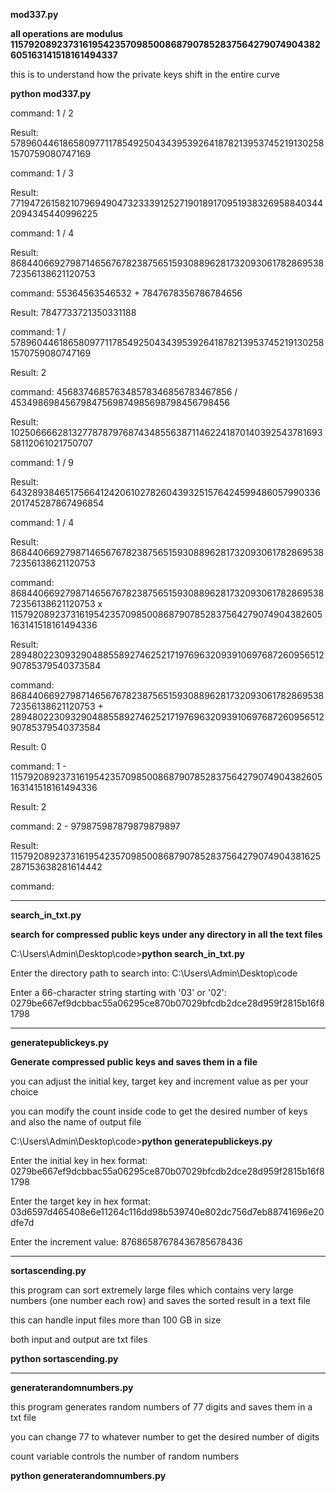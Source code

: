 **mod337.py**

**all operations are modulus 115792089237316195423570985008687907852837564279074904382605163141518161494337**

this is to understand how the private keys shift in the entire curve


**python mod337.py**

command: 1 / 2

Result: 57896044618658097711785492504343953926418782139537452191302581570759080747169

command: 1 / 3

Result: 77194726158210796949047323339125271901891709519383269588403442094345440996225

command: 1 / 4

Result: 86844066927987146567678238756515930889628173209306178286953872356138621120753

command: 55364563546532 + 7847678356786784656

Result: 7847733721350331188

command: 1 / 57896044618658097711785492504343953926418782139537452191302581570759080747169

Result: 2

command: 456837468576348578346856783467856 / 45349869845679847569874985698798456798456

Result: 102506666281327787879768743485563871146224187014039254378169358112061021750707

command: 1 / 9

Result: 64328938465175664124206102782604393251576424599486057990336201745287867496854

command: 1 / 4

Result: 86844066927987146567678238756515930889628173209306178286953872356138621120753

command: 86844066927987146567678238756515930889628173209306178286953872356138621120753 x 115792089237316195423570985008687907852837564279074904382605163141518161494336

Result: 28948022309329048855892746252171976963209391069768726095651290785379540373584

command: 86844066927987146567678238756515930889628173209306178286953872356138621120753 + 28948022309329048855892746252171976963209391069768726095651290785379540373584

Result: 0

command: 1 - 115792089237316195423570985008687907852837564279074904382605163141518161494336

Result: 2

command: 2 - 979875987879879879897

Result: 115792089237316195423570985008687907852837564279074904381625287153638281614442

command:

------------------------------------------------------------------------------------------------------------------------------------------------------------------------
**search_in_txt.py**

**search for compressed public keys under any directory in all the text files**

C:\Users\Admin\Desktop\code>**python search_in_txt.py**

Enter the directory path to search into: C:\Users\Admin\Desktop\code

Enter a 66-character string starting with '03' or '02': 0279be667ef9dcbbac55a06295ce870b07029bfcdb2dce28d959f2815b16f81798

----------------------------------------------------------------------------------------------------------------------------------------

**generatepublickeys.py**

**Generate compressed public keys and saves them in a file**

you can adjust the initial key, target key and increment value as per your choice

you can modify the count inside code to get the desired number of keys and also the name of output file

C:\Users\Admin\Desktop\code>**python generatepublickeys.py**

Enter the initial key in hex format: 0279be667ef9dcbbac55a06295ce870b07029bfcdb2dce28d959f2815b16f81798

Enter the target key in hex format: 03d6597d465408e6e11264c116dd98b539740e802dc756d7eb88741696e20dfe7d

Enter the increment value: 87686587678436785678436

----------------------------------------------------------------------------------------------------------------------------------------

**sortascending.py**

this program can sort extremely large files which contains very large numbers (one number each row) and saves the sorted result in a text file

this can handle input files more than 100 GB in size

both input and output are txt files

**python sortascending.py**


---------------------------------------------------------------------------------------------------------------------------------------

**generaterandomnumbers.py**

this program generates random numbers of 77 digits and saves them in a txt file

you can change 77 to whatever number to get the desired number of digits 

count variable controls the number of random numbers

**python generaterandomnumbers.py**
